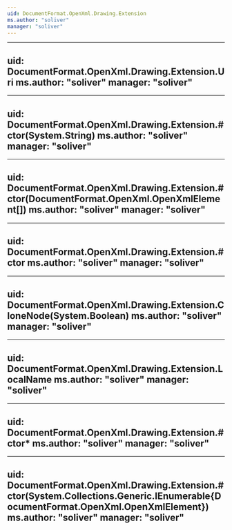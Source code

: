 ```yaml
---
uid: DocumentFormat.OpenXml.Drawing.Extension
ms.author: "soliver"
manager: "soliver"
---
```


---
uid: DocumentFormat.OpenXml.Drawing.Extension.Uri
ms.author: "soliver"
manager: "soliver"
---

---
uid: DocumentFormat.OpenXml.Drawing.Extension.#ctor(System.String)
ms.author: "soliver"
manager: "soliver"
---

---
uid: DocumentFormat.OpenXml.Drawing.Extension.#ctor(DocumentFormat.OpenXml.OpenXmlElement[])
ms.author: "soliver"
manager: "soliver"
---

---
uid: DocumentFormat.OpenXml.Drawing.Extension.#ctor
ms.author: "soliver"
manager: "soliver"
---

---
uid: DocumentFormat.OpenXml.Drawing.Extension.CloneNode(System.Boolean)
ms.author: "soliver"
manager: "soliver"
---

---
uid: DocumentFormat.OpenXml.Drawing.Extension.LocalName
ms.author: "soliver"
manager: "soliver"
---

---
uid: DocumentFormat.OpenXml.Drawing.Extension.#ctor*
ms.author: "soliver"
manager: "soliver"
---

---
uid: DocumentFormat.OpenXml.Drawing.Extension.#ctor(System.Collections.Generic.IEnumerable{DocumentFormat.OpenXml.OpenXmlElement})
ms.author: "soliver"
manager: "soliver"
---
